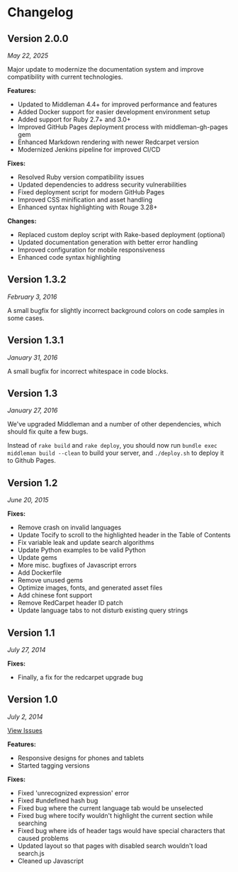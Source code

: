 # Changelog

## Version 2.0.0

*May 22, 2025*

Major update to modernize the documentation system and improve compatibility with current technologies.

**Features:**
- Updated to Middleman 4.4+ for improved performance and features
- Added Docker support for easier development environment setup
- Added support for Ruby 2.7+ and 3.0+
- Improved GitHub Pages deployment process with middleman-gh-pages gem
- Enhanced Markdown rendering with newer Redcarpet version
- Modernized Jenkins pipeline for improved CI/CD

**Fixes:**
- Resolved Ruby version compatibility issues
- Updated dependencies to address security vulnerabilities
- Fixed deployment script for modern GitHub Pages
- Improved CSS minification and asset handling
- Enhanced syntax highlighting with Rouge 3.28+

**Changes:**
- Replaced custom deploy script with Rake-based deployment (optional)
- Updated documentation generation with better error handling
- Improved configuration for mobile responsiveness
- Enhanced code syntax highlighting

## Version 1.3.2

*February 3, 2016*

A small bugfix for slightly incorrect background colors on code samples in some cases.

## Version 1.3.1

*January 31, 2016*

A small bugfix for incorrect whitespace in code blocks.

## Version 1.3

*January 27, 2016*

We've upgraded Middleman and a number of other dependencies, which should fix quite a few bugs.

Instead of `rake build` and `rake deploy`, you should now run `bundle exec middleman build --clean` to build your server, and `./deploy.sh` to deploy it to Github Pages.

## Version 1.2

*June 20, 2015*

**Fixes:**

- Remove crash on invalid languages
- Update Tocify to scroll to the highlighted header in the Table of Contents
- Fix variable leak and update search algorithms
- Update Python examples to be valid Python
- Update gems
- More misc. bugfixes of Javascript errors
- Add Dockerfile
- Remove unused gems
- Optimize images, fonts, and generated asset files
- Add chinese font support
- Remove RedCarpet header ID patch
- Update language tabs to not disturb existing query strings

## Version 1.1

*July 27, 2014*

**Fixes:**

- Finally, a fix for the redcarpet upgrade bug

## Version 1.0

*July 2, 2014*

[View Issues](https://github.com/tripit/slate/issues?milestone=1&state=closed)

**Features:**

- Responsive designs for phones and tablets
- Started tagging versions

**Fixes:**

- Fixed 'unrecognized expression' error
- Fixed #undefined hash bug
- Fixed bug where the current language tab would be unselected
- Fixed bug where tocify wouldn't highlight the current section while searching
- Fixed bug where ids of header tags would have special characters that caused problems
- Updated layout so that pages with disabled search wouldn't load search.js
- Cleaned up Javascript